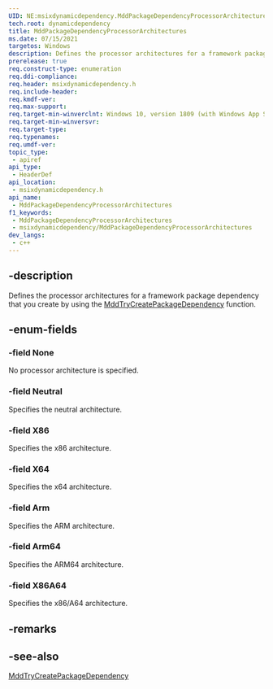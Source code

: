 ```yaml
---
UID: NE:msixdynamicdependency.MddPackageDependencyProcessorArchitectures
tech.root: dynamicdependency
title: MddPackageDependencyProcessorArchitectures
ms.date: 07/15/2021 
targetos: Windows
description: Defines the processor architectures for a framework package dependency that you create by using the MddTryCreatePackageDependency function.
prerelease: true
req.construct-type: enumeration
req.ddi-compliance: 
req.header: msixdynamicdependency.h
req.include-header: 
req.kmdf-ver: 
req.max-support: 
req.target-min-winverclnt: Windows 10, version 1809 (with Windows App SDK 1.0 Preview 1 or later)
req.target-min-winversvr: 
req.target-type: 
req.typenames: 
req.umdf-ver: 
topic_type:
 - apiref
api_type:
 - HeaderDef
api_location:
 - msixdynamicdependency.h
api_name:
 - MddPackageDependencyProcessorArchitectures
f1_keywords:
 - MddPackageDependencyProcessorArchitectures
 - msixdynamicdependency/MddPackageDependencyProcessorArchitectures
dev_langs:
 - c++
---
```


## -description

Defines the processor architectures for a framework package dependency that you create by using the [MddTryCreatePackageDependency](nf-msixdynamicdependency-mddtrycreatepackagedependency.md) function.

## -enum-fields

### -field None

No processor architecture is specified.

### -field Neutral

Specifies the neutral architecture.

### -field X86
 
Specifies the x86 architecture.

### -field X64

Specifies the x64 architecture.

### -field Arm

Specifies the ARM architecture.

### -field Arm64

Specifies the ARM64 architecture.

### -field X86A64

Specifies the x86/A64 architecture.

## -remarks

## -see-also

[MddTryCreatePackageDependency](nf-msixdynamicdependency-mddtrycreatepackagedependency.md)